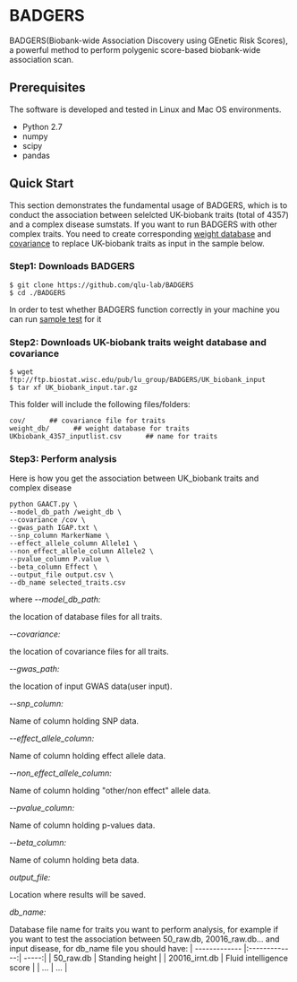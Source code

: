 # BADGERS

BADGERS(Biobank-wide Association Discovery using GEnetic Risk Scores), a powerful method to perform polygenic score-based biobank-wide association scan.

## Prerequisites

The software is developed and tested in Linux and Mac OS environments.
- Python 2.7
- numpy
- scipy
- pandas

## Quick Start 

This section demonstrates the fundamental usage of BADGERS, which is to conduct the association between selelcted UK-biobank traits (total of 4357) and a complex disease sumstats. If you want to run BADGERS with other complex traits. You need to create corresponding [weight database](https://github.com/qlu-lab/BADGERS/wiki/Create-db-files) and [covariance](https://github.com/qlu-lab/BADGERS/wiki/Create-covariance-file) to replace UK-biobank traits as input in the sample below.

### Step1: Downloads BADGERS

```
$ git clone https://github.com/qlu-lab/BADGERS
$ cd ./BADGERS
```
In order to test whether BADGERS function correctly in your machine you can run [sample test](https://github.com/qlu-lab/BADGERS/wiki/Sample-test) for it

### Step2: Downloads UK-biobank traits weight database and covariance
```
$ wget ftp://ftp.biostat.wisc.edu/pub/lu_group/BADGERS/UK_biobank_input
$ tar xf UK_biobank_input.tar.gz
```
This folder will include the following files/folders:
```
cov/      ## covariance file for traits
weight_db/      ## weight database for traits
UKbiobank_4357_inputlist.csv      ## name for traits
```
### Step3: Perform analysis

Here is how you get the association between UK_biobank traits and complex disease

```
python GAACT.py \
--model_db_path /weight_db \
--covariance /cov \
--gwas_path IGAP.txt \
--snp_column MarkerName \
--effect_allele_column Allele1 \
--non_effect_allele_column Allele2 \
--pvalue_column P.value \
--beta_column Effect \
--output_file output.csv \
--db_name selected_traits.csv 
```
where
*--model_db_path:*

the location of database files for all traits.

*--covariance:*

the location of covariance files for all traits.

*--gwas_path:*

the location of input GWAS data(user input).

*--snp_column:*

Name of column holding SNP data.

*--effect_allele_column:*

Name of column holding effect allele data.

*--non_effect_allele_column:*

Name of column holding "other/non effect" allele data.

*--pvalue_column:*

Name of column holding p-values data.

*--beta_column:*

Name of column holding beta data.

*output_file:*

Location where results will be saved.

*db_name:*

Database file name for traits you want to perform analysis, for example if you want to test the association between 50_raw.db, 20016_raw.db... and input disease, for db_name file you should have:
| ------------- |:-------------:| -----:|
|   50_raw.db   | Standing height |
| 20016_irnt.db | Fluid intelligence score |
| ... | ... |


